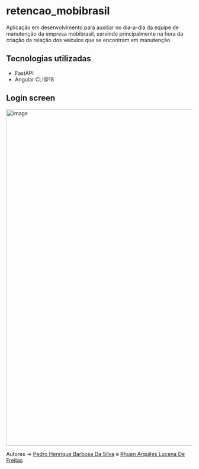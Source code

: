 # retencao_mobibrasil
Aplicação em desenvolvimento para auxiliar no dia-a-dia da equipe de manutenção da empresa mobibrasil, servindo principalmente na hora da criação da relação dos veículos que se encontram em manutenção

 ## Tecnologias utilizadas
- FastAPI
- Angular CLI@18

## Login screen
<img width="1913" height="905" alt="image" src="https://github.com/user-attachments/assets/5a61bdd5-717d-4ae5-9a9b-c07caa8aafca" />




Autores -> [Pedro Henrique Barbosa Da Silva](https://github.com/PedroBDev) e [Rhuan Arquiles Lucena De Freitas](https://github.com/RhuanArquiles)
